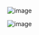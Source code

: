 ![image](https://github.com/Biti-k/tallerMecanico/assets/126298024/c6856d0d-e568-4638-8a38-597f48f47a42)

![image](https://github.com/Biti-k/tallerMecanico/assets/126298024/3a4984b7-6e03-45c7-a7d1-239e6421df23)
